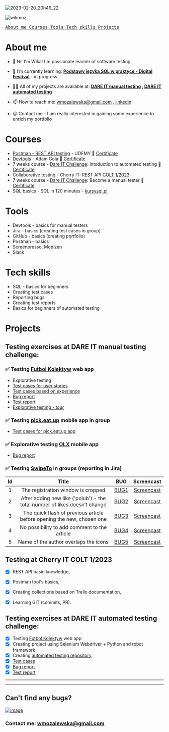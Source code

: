 

![2023-02-20_20h49_22](https://user-images.githubusercontent.com/122229411/220188318-ab13f5d8-f710-4785-93d0-21e36bc2b6c2.png)



<p align="left"> <img src="https://komarev.com/ghpvc/?username=wikmoz&label=Profile%20views&color=0e75b6&style=flat" alt="wikmoz" /> </p>

<p align="left">
</p>

[<kbd> About me </kbd>](#about-me)
[<kbd> Courses </kbd>](#courses)
[<kbd> Tools </kbd>](#tools)
[<kbd> Tech skills </kbd>](#tech-skills)
[<kbd> Projects </kbd>](#projects)

# About me

- 👋 Hi! I'm Wika! I'm passionate learner of software testing. 

- 🌱 I’m currently learning: **[Podstawy języka SQL w praktyce - Digital Festival](https://digitalfestival.pl/akademia_skillup/podstawy-jezyka-sql-w-praktyce/)** - in progress

- 👨‍💻 All of my projects are available at: **[DARE IT manual testing](https://github.com/WikMoz/challenge_portfolio_Wiktoria) , [DARE IT automated testing](https://github.com/WikMoz/challenge_automated_testing)**

- 📫 How to reach me: wmozalewska@gmail.com , [linkedin](https://www.linkedin.com/in/wiktoria-mozalewska)

- 😉 Contact me - I am really interested in gaining some experience to enrich my portfolio 

# Courses

- [Postman - REST API testing](https://www.udemy.com/share/101S863@kU8iR2ibxIkztZjayHyT_kJxMxJKAuKOSOFNWnO48tnsAyOfM2wFwbAQgs3EiqOJcQ==/) - UDEMY 🧾 [Certificate](https://drive.google.com/file/d/1lKAMZto7m98EUc2Y9BnzJOm0tTbND0fL/view?usp=drivesdk)
- [Devtools](https://szkoleniedlaqa.pl/konsola/) - Adam Gola 🧾 [Certificate](https://drive.google.com/file/d/1ehofc_p19o5D6YcBksqnGqA351XYvoUW/view?usp=drive_link)
- 7 weeks course - [Dare IT Challenge](https://www.dareit.io/challenges/wstep-do-testow-automatycznych): Intoduction to automated testing  🧾 [Certificate](https://drive.google.com/file/d/1UeZiKSnyBuKkh7DznT5iafFI22hsLxD4/view?usp=drive_link)
- Collaborative testing - Cherry IT: REST API [COLT 1/2023](http://cherry-it.pl/podsumowanie-colt-1-2023/)
- 7 weeks course - [Dare IT Challenge](https://www.dareit.io/challenges/qa-manual-testing): Become a manual tester  🧾 [Certificate](https://drive.google.com/file/d/1muazSQFQ-i7vjRm48xIr8-13WDR6Qtok/view?usp=drive_link)
- SQL basics - SQL in 120 minutes - [kursysql.pl](https://www.kursysql.pl/szkolenie-sql-w-120-minut/)


# Tools

- Devtools - basics for manual testers
- Jira - basics (creating test cases in group)
- GitHub - basics (creating portfolio)
- Postman - basics
- Screenpresso, Mobizen
- Slack

# Tech skills

- SQL - basics for beginners
- Creating test cases
- Reporting bugs
- Creating test reports
- Basics for beginners of automated testing

# Projects


## Testing exercises at DARE IT manual testing challenge:


### ✅ Testing [Futbol Kolektyw](https://scouts-test.futbolkolektyw.pl/pl) web app
- Explorative testing
- [Test cases for user stories](https://docs.google.com/spreadsheets/d/1lodk83NlXzVX2n_N-y8rW2jbiDuHJxqD/edit?usp=sharing&ouid=117170517202558210113&rtpof=true&sd=true)
- [Test cases based on experience](https://docs.google.com/spreadsheets/d/1YmXbnhtnpeROPaZI6VZ_JnWPs83CFGMd/edit?usp=sharing&ouid=117170517202558210113&rtpof=true&sd=true)
- [Bug report](https://docs.google.com/spreadsheets/d/1yNjSEN-VvtSfSd5MfSlgpfMwzW0bd1FGTANk7rX8lcE/edit?usp=sharing) 
- [Test report](https://docs.google.com/spreadsheets/d/1IvBLQX9O88la2VP2aUuf9GlSBBfTlNkv5cXqbucVlKc/edit?usp=sharing) 
- [Explorative testing - tour](https://docs.google.com/spreadsheets/d/1TrnbCMN6Ii4YK9mdQORSYsZ59pRR7AjU5uM4_7y8bEg/edit?usp=share_link) 

### ✅ Testing [pick.eat.up](https://play.google.com/store/apps/details?id=com.pickeatup&gl=US&pli=1) mobile app in group
- [Test cases for pick.eat.up app](https://docs.google.com/spreadsheets/d/1Z4GQxUTicf-5v0iVSGIMF_72bpZmDYHq/edit?usp=sharing&ouid=117170517202558210113&rtpof=true&sd=true) 

### ✅ Explorative testing [OLX](https://play.google.com/store/apps/details?id=pl.tablica&gl=US) mobile app
- [Bug report](https://docs.google.com/spreadsheets/d/1psyvC75DrlCn2q9qnlad02WGcFH9bQkzEdPt1OVgCuA/edit?usp=share_link)

### ✅ Testing [SwipeTo](https://swipeto.pl/) in groups (reporting in Jira) 

|Id |Title                                                                       | BUG |Screencast|
|:-:|:--------------------------------------------------------------------------:|:---:|:--------:|
|1  |The registration window is cropped|[BUG1](https://drive.google.com/file/d/1Q9tolha8qUv4PmAZIgUOoFpS8Y6oXozX/view?usp=drive_link)|[Screencast](https://user-images.githubusercontent.com/122229411/216847250-a513ca26-e12c-41da-864d-a2dba5616a9e.mp4)|
|2  |After adding new like ('polub') - the total number of likes doesn’t change  |[BUG2](https://drive.google.com/file/d/1Ta3lITb0nDXma6lqJDQ7G8sfY_d-m_AE/view?usp=drive_link)|[Screencast](https://user-images.githubusercontent.com/122229411/216847701-300ed0ba-5723-4497-9161-75d6f979d810.mp4)|
|3  |The quick flash of previous article before opening the new, chosen one |[BUG3](https://drive.google.com/file/d/1JPNBgPPa8oo7kf0yba0fSEwTzDWssTqZ/view?usp=drive_link)|[Screencast](https://user-images.githubusercontent.com/122229411/216848500-90ff042e-636a-4212-984f-4ae05ceee7c8.mp4)|
|4  |No possibility to add comment to the article|[BUG4](https://drive.google.com/file/d/192ih947ekWEzlwgFoVASeFddYTw5UQWH/view?usp=drive_link)|[Screencast](https://drive.google.com/file/d/1Hk4CA7y46jmeFjd4jy2x-7m2uVLGanS4/view?usp=share_link)|
|5  |Name of the author overlaps the icons|[BUG5](https://drive.google.com/file/d/1SoOPcWsM9wfWLq9wVnck2jX-UzT5EStc/view?usp=drive_link)|[Screencast](https://drive.google.com/file/d/1lOVSLKrvoZg3jJ-e3gnJUDC9dj4ZoO_Z/view?usp=share_link)|

## Testing at Cherry IT COLT 1/2023

- [x] REST API basic knowledge,
- [x] Postman tool's basics,
- [x] Creating collections based on Trello documentation,
- [x] Learning GIT (commits, PR).


## Testing exercises at DARE IT automated testing challenge:

- [x] Testing [Futbol Kolektyw](https://scouts-test.futbolkolektyw.pl/en) web app
- [x] Creating project using Selenium Webdriver + Python and robot framework
- [x] Creating [automated testing repository](https://github.com/WikMoz/challenge_automated_testing)
- [x] [Test cases](https://docs.google.com/spreadsheets/d/1SZTZz8OM2_jrhuyFVGiuhYWc3yNVn80e2h4A2Dd-aKg/edit?usp=share_link)
- [x] [Bug report](https://docs.google.com/spreadsheets/d/1Box018tjWX_dN2I6KCCwPfX5f0vzeeOLH3Y743uoJKg/edit?usp=share_link)
- [x] [Test report](https://docs.google.com/spreadsheets/d/10aMmj4evYu9VtLWLdEiC9k36R_p-sr50jVYqDm6iWgU/edit?usp=drive_link)

---
---

## Can't find any bugs?

[![image](https://user-images.githubusercontent.com/122229411/220118399-62be1ad0-c2cf-4fd8-ab22-8e16575283d4.png)](https://cdn.quotesgram.com/small/49/3/1387005649-how_to_fix_software_bugs.jpg) 
### **Contact me**: wmozalewska@gmail.com


